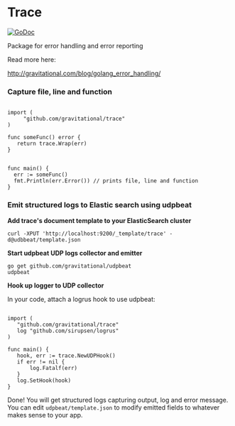 # Trace

[![GoDoc](https://godoc.org/github.com/gravitational/trace?status.png)](https://godoc.org/github.com/gravitational/trace)


Package for error handling and error reporting

Read more here:

http://gravitational.com/blog/golang_error_handling/

### Capture file, line and function

```golang

import (
     "github.com/gravitational/trace"
)

func someFunc() error {
   return trace.Wrap(err)
}


func main() {
  err := someFunc()
  fmt.Println(err.Error()) // prints file, line and function
}
```

### Emit structured logs to Elastic search using udpbeat

**Add trace's document template to your ElasticSearch cluster**

```shell
curl -XPUT 'http://localhost:9200/_template/trace' -d@udbbeat/template.json
```

**Start udpbeat UDP logs collector and emitter**

```shell
go get github.com/gravitational/udpbeat
udpbeat
```

**Hook up logger to UDP collector**

In your code, attach a logrus hook to use udpbeat:

```golang

import (
   "github.com/gravitational/trace"
   log "github.com/sirupsen/logrus"
)

func main() {
   hook, err := trace.NewUDPHook()
   if err != nil {
       log.Fatalf(err)
   }
   log.SetHook(hook)
}
```

Done! You will get structured logs capturing output, log and error message.
You can edit `udpbeat/template.json` to modify emitted fields to whatever makes sense to your app.





